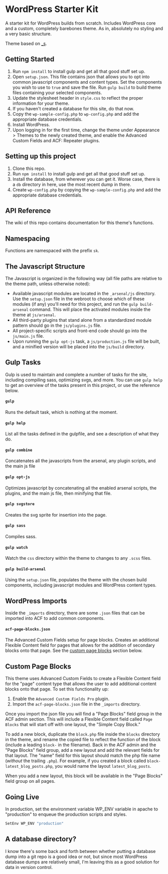 WordPress Starter Kit
=====================

A starter kit for WordPress builds from scratch. Includes WordPress core and a custom, completely barebones theme. As in, absolutely no styling and a very basic structure.

Theme based on [_s](https://github.com/Automattic/_s/).

Getting Started
---------------
1. Run `npm install` to install gulp and get all that good stuff set up.
1. Open `setup.json`. This file contains json that allows you to opt into common javascript components and content types. Set the components you wish to use to `true` and save the file. Run `gulp build` to build theme files containing your selected components.
1. Update the stylesheet header in `style.css` to reflect the proper information for your theme.
1. If you haven't created a database for this site, do that now.
1. Copy the `wp-sample-config.php` to `wp-config.php` and add the appropriate database credentials.
1. Install WordPress.
1. Upon logging in for the first time, change the theme under Appearance > Themes to the newly created theme, and enable the Advanced Custom Fields and ACF: Repeater plugins.


Setting up this project
-----------------------
1. Clone this repo.
1. Run `npm install` to install gulp and get all that good stuff set up.
1. Install the database, from wherever you can get it. Worse case, there is a `db` directory in here, use the most recent dump in there.
1. Create `wp-config.php` by copying the `wp-sample-config.php` and add the appropriate database credentials.


API Reference
-------------
The wiki of this repo contains documentation for this theme's functions.


Namespacing
-----------
Functions are namespaced with the prefix `sk`.


The Javascript Structure
------------------------

The Javascript is organized in the following way (all file paths are relative to the theme path, unless otherwise noted):

* Available javascript modules are located in the `_arsenal/js` directory. Use the `setup.json` file in the webroot to choose which of these modules (if any) you'll need for this project, and run the `gulp build-arsenal` command. This will place the activated modules inside the theme at `js/arsenal`.
* All third-party plugins that stand alone from a standardized module pattern should go in the `js/plugins.js` file.
* All project-specific scripts and front-end code should go into the `js/main.js` file.
* Upon running the `gulp opt-js` task, a `js/production.js` file will be built, and a minified version will be placed into the `js/build` directory.


Gulp Tasks
----------

Gulp is used to maintain and complete a number of tasks for the site, including compiling sass, optimizing svgs, and more. You can use `gulp help` to get an overview of the tasks present in this project, or use the reference below.

#### `gulp`
Runs the default task, which is nothing at the moment.

#### `gulp help`
List all the tasks defined in the gulpfile, and see a description of what they do.

#### `gulp combine`
Concatenates all the javascripts from the arsenal, any plugin scripts, and the main js file

#### `gulp opt-js`
Optimizes javascript by concatenating all the enabled arsenal scripts, the plugins, and the main js file, then minifying that file.

#### `gulp svgstore`
Creates the svg sprite for insertion into the page.

#### `gulp sass`
Compiles sass.

#### `gulp watch`
Watch the `css` directory within the theme to changes to any `.scss` files.

#### `gulp build-arsenal`
Using the `setup.json` file, populates the theme with the chosen build components, including javascript modules and WordPress content types.



WordPress Imports
-----------------
Inside the `_imports` directory, there are some `.json` files that can be imported into ACF to add common components.

#### `acf-page-blocks.json`
The Advanced Custom Fields setup for page blocks. Creates an additional Flexible Content field for pages that allows for the addition of secondary blocks onto that page. See the [custom page blocks](#custom-page-blocks) section below.



Custom Page Blocks
------------------
This theme uses Advanced Custom Fields to create a Flexible Content field for the "page" content type that allows the user to add additional content blocks onto that page. To set this functionality up: 

1. Enable the `Advanced Custom Fields Pro` plugin.
1. Import the `acf-page-blocks.json` file in the `_imports` directory.

Once you import the json file you will find a "Page Blocks" field group in the ACF admin section. This will include a Flexible Content field called `Page Blocks` that will start off with one layout, the "Simple Copy Block."

To add a new block, duplicate the `block.php` file inside the `blocks` directory in the theme, and rename the copied file to reflect the function of the block (include a leading `block-` in the filename). Back in the ACF admin and the "Page Blocks" field group, add a new layout and add the relevant fields for that layout. The "name" field for this layout should match the php file name (*without* the trailing `.php`). For example, if you created a block called `block-latest_blog_posts.php`, you would name the layout `latest_blog_posts`.

When you add a new layout, this block will be available in the "Page Blocks" field group on all pages.


Going Live
----------

In production, set the environment variable WP_ENV variable in apache to "production" to enqueue the production scripts and styles.

```sh
SetEnv WP_ENV "production"
```


A database directory?
---------------------

I know there's some back and forth between whether putting a database dump into a git repo is a good idea or not, but since most WordPress database dumps are relatively small, I'm leaving this as a good solution for data in version control.

